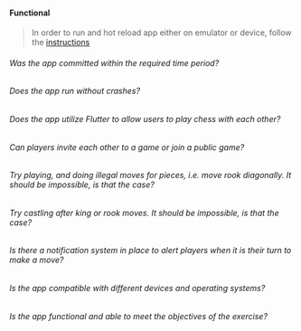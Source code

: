 #### Functional

> In order to run and hot reload app either on emulator or device, follow the [instructions](https://docs.flutter.dev/get-started/test-drive?tab=androidstudio#run-the-app)

###### Was the app committed within the required time period?

###### Does the app run without crashes?

###### Does the app utilize Flutter to allow users to play chess with each other?

###### Can players invite each other to a game or join a public game?

###### Try playing, and doing illegal moves for pieces, i.e. move rook diagonally. It should be impossible, is that the case?

###### Try castling after king or rook moves. It should be impossible, is that the case?

###### Is there a notification system in place to alert players when it is their turn to make a move?

###### Is the app compatible with different devices and operating systems?

###### Is the app functional and able to meet the objectives of the exercise?